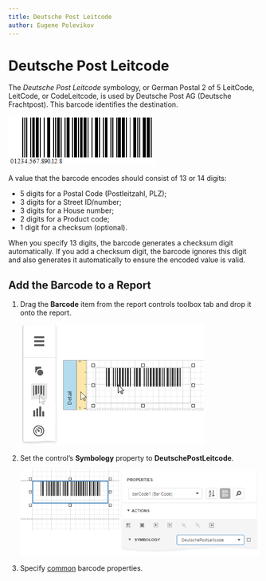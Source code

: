 ```yaml
---
title: Deutsche Post Leitcode
author: Eugene Polevikov
---
```


# Deutsche Post Leitcode

The *Deutsche Post Leitcode* symbology, or German Postal 2 of 5 LeitCode, LeitCode, or CodeLeitcode, is used by Deutsche Post AG (Deutsche Frachtpost).
This barcode identifies the destination.

![Identcode barcode](../../../../images/leitcode-barcode.png)

A value that the barcode encodes should consist of 13 or 14 digits:

* 5 digits for a Postal Code (Postleitzahl, PLZ);
* 3 digits for a Street ID/number;
* 3 digits for a House number;
* 2 digits for a Product code;
* 1 digit for a checksum (optional).

When you specify 13 digits, the barcode generates a checksum digit automatically. If you add a checksum digit, the barcode ignores this digit and also generates it automatically to ensure the encoded value is valid.

## Add the Barcode to a Report

1. Drag the **Barcode** item from the report controls toolbox tab and drop it onto the report. 

    ![](../../../../images/eurd-web-add-bar-code-to-report.png)

2. Set the control’s **Symbology** property to **DeutschePostLeitcode**. 

    ![](../../../../images/leitcode-in-designer.png)

3. Specify [common](add-bar-codes-to-a-report.md) barcode properties.